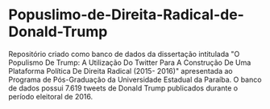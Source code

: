 # Popuslimo-de-Direita-Radical-de-Donald-Trump
Repositório criado como banco de dados da dissertação intitulada "O Populismo De Trump: A Utilização Do Twitter Para A Construção De Uma Plataforma Política De Direita Radical  (2015- 2016)" apresentada ao Programa de Pós-Graduação da Universidade Estadual da Paraíba. O banco de dados possui 7.619 tweets de Donald Trump publicados durante o período eleitoral de 2016. 
